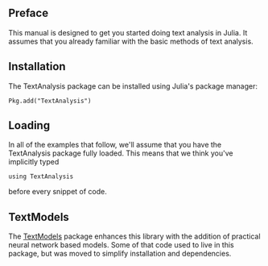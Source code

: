 ## Preface

This manual is designed to get you started doing text analysis in Julia.
It assumes that you already familiar with the basic methods of text analysis.

## Installation

The TextAnalysis package can be installed using Julia's package manager:

    Pkg.add("TextAnalysis")

## Loading

In all of the examples that follow, we'll assume that you have the
TextAnalysis package fully loaded. This means that we think you've
implicitly typed

    using TextAnalysis

before every snippet of code.

## TextModels

The [TextModels](https://github.com/JuliaText/TextModels.jl) package enhances this library with the addition of practical neural network based models. Some of that code used to live in this package, but was moved to simplify installation and dependencies. 

